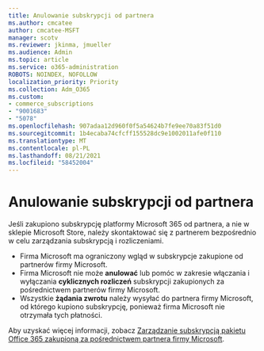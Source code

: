 ```yaml
---
title: Anulowanie subskrypcji od partnera
ms.author: cmcatee
author: cmcatee-MSFT
manager: scotv
ms.reviewer: jkinma, jmueller
ms.audience: Admin
ms.topic: article
ms.service: o365-administration
ROBOTS: NOINDEX, NOFOLLOW
localization_priority: Priority
ms.collection: Adm_O365
ms.custom:
- commerce_subscriptions
- "9001683"
- "5078"
ms.openlocfilehash: 907adaa12d960f0f5a54624b7fe9ee70a83f51d0
ms.sourcegitcommit: 1b4ecaba74cfcff155528dc9e1002011afe0f110
ms.translationtype: MT
ms.contentlocale: pl-PL
ms.lasthandoff: 08/21/2021
ms.locfileid: "58452004"
---
```

# <a name="cancel-subscription-from-partner"></a>Anulowanie subskrypcji od partnera

Jeśli zakupiono subskrypcję platformy Microsoft 365 od partnera, a nie w sklepie Microsoft Store, należy skontaktować się z partnerem bezpośrednio w celu zarządzania subskrypcją i rozliczeniami.

- Firma Microsoft ma ograniczony wgląd w subskrypcje zakupione od partnerów firmy Microsoft. 
- Firma Microsoft nie może **anulować** lub pomóc w zakresie włączania i wyłączania **cyklicznych rozliczeń** subskrypcji zakupionych za pośrednictwem partnerów firmy Microsoft. 
- Wszystkie **żądania zwrotu** należy wysyłać do partnera firmy Microsoft, od którego kupiono subskrypcję, ponieważ firma Microsoft nie otrzymała tych płatności. 

Aby uzyskać więcej informacji, zobacz [Zarządzanie subskrypcją pakietu Office 365 zakupioną za pośrednictwem partnera firmy Microsoft](https://support.microsoft.com/help/4230739/microsoft-account-manage-office-365-subscription-from-third-party). 
